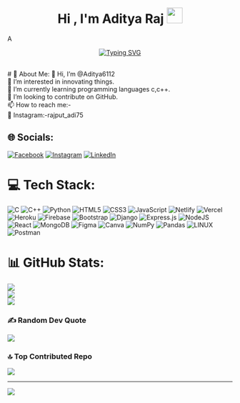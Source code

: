 <h1 align="center"><b>Hi , I'm Aditya Raj </b><img src="https://media.giphy.com/media/hvRJCLFzcasrR4ia7z/giphy.gif" width="35"></h1>
<!--  -->A
<p align="center">
  <a href="https://git.io/typing-svg"><img src="https://readme-typing-svg.demolab.com?font=Fira+Code&pause=1000&width=435&lines=Namaste%2C+Welcome+to+Aditya's+Profile+;Active+Learner%2C+Developer" alt="Typing SVG" /></a>
</p>
<br>
# 💫 About Me:
👋 Hi, I’m @Aditya6112<br>👀 I’m interested in innovating things.<br>🌱 I’m currently learning programming languages c,c++.<br>💞️ I’m looking to contribute on GitHub.<br>📫 How to reach me:-<br>🚀 Instagram:-rajput_adi75


## 🌐 Socials:
[![Facebook](https://img.shields.io/badge/Facebook-%231877F2.svg?logo=Facebook&logoColor=white)](https://facebook.com/raj80179) [![Instagram](https://img.shields.io/badge/Instagram-%23E4405F.svg?logo=Instagram&logoColor=white)](https://instagram.com/rajput_adi75) [![LinkedIn](https://img.shields.io/badge/LinkedIn-%230077B5.svg?logo=linkedin&logoColor=white)](https://linkedin.com/in/aditya-raj-0253171ab) 

# 💻 Tech Stack:
![C](https://img.shields.io/badge/c-%2300599C.svg?style=for-the-badge&logo=c&logoColor=white) ![C++](https://img.shields.io/badge/c++-%2300599C.svg?style=for-the-badge&logo=c%2B%2B&logoColor=white) ![Python](https://img.shields.io/badge/python-3670A0?style=for-the-badge&logo=python&logoColor=ffdd54) ![HTML5](https://img.shields.io/badge/html5-%23E34F26.svg?style=for-the-badge&logo=html5&logoColor=white) ![CSS3](https://img.shields.io/badge/css3-%231572B6.svg?style=for-the-badge&logo=css3&logoColor=white) ![JavaScript](https://img.shields.io/badge/javascript-%23323330.svg?style=for-the-badge&logo=javascript&logoColor=%23F7DF1E) ![Netlify](https://img.shields.io/badge/netlify-%23000000.svg?style=for-the-badge&logo=netlify&logoColor=#00C7B7) ![Vercel](https://img.shields.io/badge/vercel-%23000000.svg?style=for-the-badge&logo=vercel&logoColor=white) ![Heroku](https://img.shields.io/badge/heroku-%23430098.svg?style=for-the-badge&logo=heroku&logoColor=white) ![Firebase](https://img.shields.io/badge/firebase-%23039BE5.svg?style=for-the-badge&logo=firebase) ![Bootstrap](https://img.shields.io/badge/bootstrap-%23563D7C.svg?style=for-the-badge&logo=bootstrap&logoColor=white) ![Django](https://img.shields.io/badge/django-%23092E20.svg?style=for-the-badge&logo=django&logoColor=white) ![Express.js](https://img.shields.io/badge/express.js-%23404d59.svg?style=for-the-badge&logo=express&logoColor=%2361DAFB) ![NodeJS](https://img.shields.io/badge/node.js-6DA55F?style=for-the-badge&logo=node.js&logoColor=white) ![React](https://img.shields.io/badge/react-%2320232a.svg?style=for-the-badge&logo=react&logoColor=%2361DAFB) ![MongoDB](https://img.shields.io/badge/MongoDB-%234ea94b.svg?style=for-the-badge&logo=mongodb&logoColor=white) 	![Figma](https://img.shields.io/badge/figma-%23F24E1E.svg?style=for-the-badge&logo=figma&logoColor=white) ![Canva](https://img.shields.io/badge/Canva-%2300C4CC.svg?style=for-the-badge&logo=Canva&logoColor=white) ![NumPy](https://img.shields.io/badge/numpy-%23013243.svg?style=for-the-badge&logo=numpy&logoColor=white) ![Pandas](https://img.shields.io/badge/pandas-%23150458.svg?style=for-the-badge&logo=pandas&logoColor=white) ![LINUX](https://img.shields.io/badge/Linux-FCC624?style=for-the-badge&logo=linux&logoColor=black) ![Postman](https://img.shields.io/badge/Postman-FF6C37?style=for-the-badge&logo=postman&logoColor=white)
# 📊 GitHub Stats:
![](https://github-readme-stats.vercel.app/api?username=Aditya6112&theme=radical&hide_border=false&include_all_commits=false&count_private=true)<br/>
![](https://github-readme-streak-stats.herokuapp.com/?user=Aditya6112&theme=radical&hide_border=false)<br/>
![](https://github-readme-stats.vercel.app/api/top-langs/?username=Aditya6112&theme=radical&hide_border=false&include_all_commits=false&count_private=true&layout=compact)

### ✍️ Random Dev Quote
![](https://quotes-github-readme.vercel.app/api?type=horizontal&theme=radical)

### 🔝 Top Contributed Repo
![](https://github-contributor-stats.vercel.app/api?username=Aditya6112&limit=5&theme=algolia&combine_all_yearly_contributions=true)

---
[![](https://visitcount.itsvg.in/api?id=Aditya6112&icon=6&color=3)](https://visitcount.itsvg.in)

<!-- Proudly created with GPRM ( https://gprm.itsvg.in ) -->


	


<!---
- 👋 Hi, I’m @Aditya6112
- 👀 I’m interested in innovating things.
- 🌱 I’m currently learning programming languages c,c++.
- 💞️ I’m looking to contribute on GitHub.
- 📫 How to reach me:-
- instagram:-rajput_adi75
Aditya6112/Aditya6112 is a ✨ particular ✨ repository because its `README.md` (this file) appears on your GitHub profile.
You can click the Preview link to take a look at your changes.
--->

